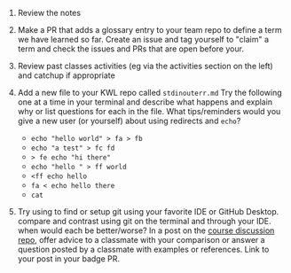 1. Review the notes
1. Make a PR that adds a glossary entry to your team repo to define a term we have learned so far. Create an issue and tag yourself to "claim" a term and check the issues and PRs that are open before your.
1. Review past classes activities (eg via the activities section on the left) and catchup if appropriate
1. Add a new file to your KWL repo called `stdinouterr.md` Try the following one at a time in your terminal and describe what happens and explain why or list questions for each in the file. What tips/reminders would you give a new user  (or yourself) about using redirects and `echo`?
    - `echo "hello world" > fa > fb`
    - `echo "a test" > fc fd`
    - `> fe echo "hi there"`
    - `echo "hello " > ff world`
    - `<ff echo hello`
    - `fa < echo hello there`
    - `cat`

1. Try using to find or setup git using your favorite IDE or GitHub Desktop. compare and contrast using git on the terminal and through your IDE. when would each be better/worse? In a post on the [course discussion repo](https://github.com/introcompsys/sp23community), offer advice to a classmate with your comparison or answer a question posted by a classmate with examples or references. Link to your post in your badge PR. 


